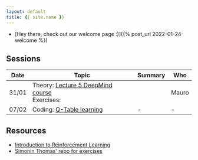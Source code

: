 ```yaml
---
layout: default
title: {{ site.name }}
---
```


- [Hey there, check out our welcome page :)]({% post_url 2022-01-24-welcome %})

## Sessions
| Date  | Topic                                                                                                                                            | Summary | Who   |
| ----- | ------------------------------------------------------------------------------------------------------------------------------------------------ | ------- | ----- |
| 31/01 | Theory: [Lecture 5 DeepMind course](https://www.youtube.com/watch?v=t9uf9cuogBo&list=PLqYmG7hTraZDVH599EItlEWsUOsJbAodm&index=6) <br> Exercises: |         | Mauro |
| 07/02 | Coding: [Q-Table learning]()                                                                                                                     | -       | -     |


## Resources
- [Introduction to Reinforcement Learning](http://incompleteideas.net/book/bookdraft2017nov5.pdf)
- [Simonin Thomas' repo for exercises](https://simoninithomas.github.io/Deep_reinforcement_learning_Course/)

